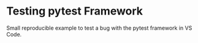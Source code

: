 # Testing pytest Framework

Small reproducible example to test a bug with the pytest framework in VS Code.